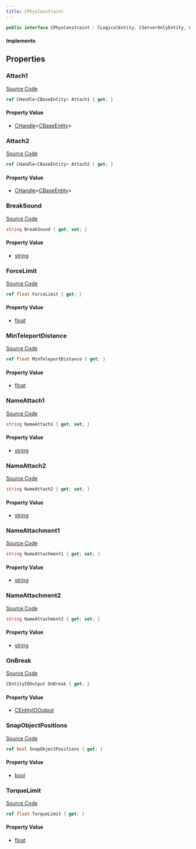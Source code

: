 ```yaml
---
title: CPhysConstraint
---
```


```csharp
public interface CPhysConstraint : CLogicalEntity, CServerOnlyEntity, CBaseEntity, CEntityInstance, ISchemaClass<CEntityInstance>, ISchemaClass<CBaseEntity>, ISchemaClass<CServerOnlyEntity>, ISchemaClass<CLogicalEntity>, ISchemaClass<CPhysConstraint>, ISchemaField, ISchemaClass, INativeHandle
```

#### Implements

## Properties

### Attach1

[Source Code](https://github.com/swiftly-solution/swiftlys2/blob/beta/managed/src/SwiftlyS2.Generated/Schemas/Interfaces/CPhysConstraint.cs#L20)

```csharp
ref CHandle<CBaseEntity> Attach1 { get; }
```

#### Property Value

- [CHandle](/docs/api/shared/natives/chandle-1)<[CBaseEntity](/docs/api/shared/schemadefinitions/cbaseentity)>

### Attach2

[Source Code](https://github.com/swiftly-solution/swiftlys2/blob/beta/managed/src/SwiftlyS2.Generated/Schemas/Interfaces/CPhysConstraint.cs#L22)

```csharp
ref CHandle<CBaseEntity> Attach2 { get; }
```

#### Property Value

- [CHandle](/docs/api/shared/natives/chandle-1)<[CBaseEntity](/docs/api/shared/schemadefinitions/cbaseentity)>

### BreakSound

[Source Code](https://github.com/swiftly-solution/swiftlys2/blob/beta/managed/src/SwiftlyS2.Generated/Schemas/Interfaces/CPhysConstraint.cs#L28)

```csharp
string BreakSound { get; set; }
```

#### Property Value

- [string](https://learn.microsoft.com/dotnet/api/system.string)

### ForceLimit

[Source Code](https://github.com/swiftly-solution/swiftlys2/blob/beta/managed/src/SwiftlyS2.Generated/Schemas/Interfaces/CPhysConstraint.cs#L30)

```csharp
ref float ForceLimit { get; }
```

#### Property Value

- [float](https://learn.microsoft.com/dotnet/api/system.single)

### MinTeleportDistance

[Source Code](https://github.com/swiftly-solution/swiftlys2/blob/beta/managed/src/SwiftlyS2.Generated/Schemas/Interfaces/CPhysConstraint.cs#L34)

```csharp
ref float MinTeleportDistance { get; }
```

#### Property Value

- [float](https://learn.microsoft.com/dotnet/api/system.single)

### NameAttach1

[Source Code](https://github.com/swiftly-solution/swiftlys2/blob/beta/managed/src/SwiftlyS2.Generated/Schemas/Interfaces/CPhysConstraint.cs#L16)

```csharp
string NameAttach1 { get; set; }
```

#### Property Value

- [string](https://learn.microsoft.com/dotnet/api/system.string)

### NameAttach2

[Source Code](https://github.com/swiftly-solution/swiftlys2/blob/beta/managed/src/SwiftlyS2.Generated/Schemas/Interfaces/CPhysConstraint.cs#L18)

```csharp
string NameAttach2 { get; set; }
```

#### Property Value

- [string](https://learn.microsoft.com/dotnet/api/system.string)

### NameAttachment1

[Source Code](https://github.com/swiftly-solution/swiftlys2/blob/beta/managed/src/SwiftlyS2.Generated/Schemas/Interfaces/CPhysConstraint.cs#L24)

```csharp
string NameAttachment1 { get; set; }
```

#### Property Value

- [string](https://learn.microsoft.com/dotnet/api/system.string)

### NameAttachment2

[Source Code](https://github.com/swiftly-solution/swiftlys2/blob/beta/managed/src/SwiftlyS2.Generated/Schemas/Interfaces/CPhysConstraint.cs#L26)

```csharp
string NameAttachment2 { get; set; }
```

#### Property Value

- [string](https://learn.microsoft.com/dotnet/api/system.string)

### OnBreak

[Source Code](https://github.com/swiftly-solution/swiftlys2/blob/beta/managed/src/SwiftlyS2.Generated/Schemas/Interfaces/CPhysConstraint.cs#L38)

```csharp
CEntityIOOutput OnBreak { get; }
```

#### Property Value

- [CEntityIOOutput](/docs/api/shared/schemadefinitions/centityiooutput)

### SnapObjectPositions

[Source Code](https://github.com/swiftly-solution/swiftlys2/blob/beta/managed/src/SwiftlyS2.Generated/Schemas/Interfaces/CPhysConstraint.cs#L36)

```csharp
ref bool SnapObjectPositions { get; }
```

#### Property Value

- [bool](https://learn.microsoft.com/dotnet/api/system.boolean)

### TorqueLimit

[Source Code](https://github.com/swiftly-solution/swiftlys2/blob/beta/managed/src/SwiftlyS2.Generated/Schemas/Interfaces/CPhysConstraint.cs#L32)

```csharp
ref float TorqueLimit { get; }
```

#### Property Value

- [float](https://learn.microsoft.com/dotnet/api/system.single)

